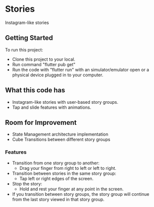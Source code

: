 # Stories

Instagram-like stories

## Getting Started

To run this project:

- Clone this project to your local.
- Run command "flutter pub get"
- Run the code with "flutter run" with an simulator/emulator open or a physical device plugged in to your computer.

## What this code has

- Instagram-like stories with user-based story groups.
- Tap and slide features with animations.

## Room for Improvement

- State Management architecture implementation
- Cube Transitions between different story groups

### Features

- Transition from one story group to another:
  - Drag your finger from right to left or left to right.
- Transition between stories in the same story group:
  - Tap left or right edges of the screen.
- Stop the story:
  - Hold and rest your finger at any point in the screen.
- If you transition between story groups, the story group will continue from the last story viewed in that story group.
